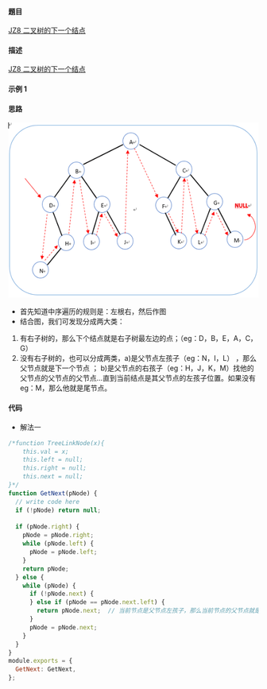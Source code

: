 #### 題目

[JZ8 二叉树的下一个结点](https://www.nowcoder.com/practice/9023a0c988684a53960365b889ceaf5e?tpId=13&tqId=23451&ru=/practice/cf7e25aa97c04cc1a68c8f040e71fb84&qru=/ta/coding-interviews/question-ranking)

#### 描述

[JZ8 二叉树的下一个结点](https://www.nowcoder.com/practice/9023a0c988684a53960365b889ceaf5e?tpId=13&tqId=23451&ru=/practice/cf7e25aa97c04cc1a68c8f040e71fb84&qru=/ta/coding-interviews/question-ranking)

#### 示例 1
#### 思路
![1](./assets/2022-03-01-JZ8.png)
- 首先知道中序遍历的规则是：左根右，然后作图
- 结合图，我们可发现分成两大类：
1. 有右子树的，那么下个结点就是右子树最左边的点；（eg：D，B，E，A，C，G）
2. 没有右子树的，也可以分成两类，a)是父节点左孩子（eg：N，I，L） ，那么父节点就是下一个节点 ； b)是父节点的右孩子（eg：H，J，K，M）找他的父节点的父节点的父节点...直到当前结点是其父节点的左孩子位置。如果没有eg：M，那么他就是尾节点。
#### 代码

- 解法一

```js
/*function TreeLinkNode(x){
    this.val = x;
    this.left = null;
    this.right = null;
    this.next = null;
}*/
function GetNext(pNode) {
  // write code here
  if (!pNode) return null;

  if (pNode.right) {
    pNode = pNode.right;
    while (pNode.left) {
      pNode = pNode.left;
    }
    return pNode;
  } else {
    while (pNode) {
      if (!pNode.next) {
      } else if (pNode == pNode.next.left) {
        return pNode.next;  // 当前节点是父节点左孩子，那么当前节点的父节点就是下一个节点
      }
      pNode = pNode.next;
    }
  }
}
module.exports = {
  GetNext: GetNext,
};

```
